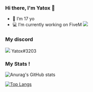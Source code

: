 ### Hi there, I'm Yatox 👋

- 💫 I’m 17 yo
- 💻 I’m currently working on FiveM <img src="https://img.icons8.com/color/18/000000/fivem.png"/>

### My discord
<img src="https://img.icons8.com/fluent/20/000000/discord-new-logo.png"/>   Yatox#3203
<br />

### My Stats !


![Anurag's GitHub stats](https://github-readme-stats.vercel.app/api?username=Yatox18&theme=dark&show_icons=true)
<br />

[![Top Langs](https://github-readme-stats.vercel.app/api/top-langs/?username=Yatox18)](https://github.com/anuraghazra/github-readme-stats)
